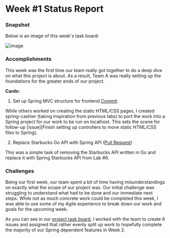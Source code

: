 # Week #1 Status Report

### Snapshot
Below is an image of this week's task board:

![image](https://user-images.githubusercontent.com/43689410/115681252-368a5280-a309-11eb-8dcd-b591cd72b20a.png)

### Accomplishments
This week was the first time our team really got together to do a deep dive on what this project is about. As a result, Team A was really setting up the foundations for the greater ends of our project. 

**Cards:**

1) Set up Spring MVC structure for frontend [Commit](https://github.com/nguyensjsu/sp21-172-team-a/commit/b01b908f95eeee0d3fd03cabc352e97384dc0062)

While others worked on creating the static HTML/CSS pages, I created spring-cashier (taking inspiration from previous labs) to port the work into a Spring project for our work to be run on localhost. This sets the scene for follow-up [issue](Finish setting up controllers to move static HTML/CSS files to Spring).

2) Replace Starbucks Go API with Spring API ([Pull Request](https://github.com/nguyensjsu/sp21-172-team-a/pull/1))

This was a simple task of removing the Starbucks API written in Go and replace it with Spring Starbucks API from Lab #6. 

### Challenges
Being our first week, our team spent a bit of time having misunderstandings on exactly what the scope of our project was. Our initial challenge was struggling to understand what had to be done and our immediate next steps. While not as much concrete work could be completed this week, I was able to use some of my Agile experience to break down our work and goals for the upcoming week. 

As you can see in our [project task board](https://github.com/nguyensjsu/sp21-172-team-a/projects/1), I worked with the team to create 6 issues and assigned that rather evenly split up work to hopefully complete the majority of our Spring dependent features in Week 2.

